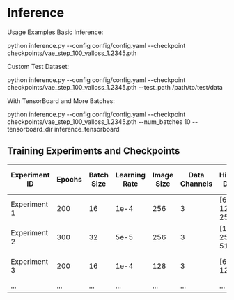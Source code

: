 














# Inference
Usage Examples
Basic Inference:

python inference.py --config config/config.yaml --checkpoint checkpoints/vae_step_100_valloss_1.2345.pth

Custom Test Dataset:

python inference.py --config config/config.yaml --checkpoint checkpoints/vae_step_100_valloss_1.2345.pth --test_path /path/to/test/data

With TensorBoard and More Batches:

python inference.py --config config/config.yaml --checkpoint checkpoints/vae_step_100_valloss_1.2345.pth --num_batches 10 --tensorboard_dir inference_tensorboard


## Training Experiments and Checkpoints

| Experiment ID | Epochs | Batch Size | Learning Rate | Image Size | Data Channels | Hidden Dims | Block Configs | Latent Dim | Use VQ | VQ Embedding Dim | VQ Num Embeddings | Use Perceptual | Perceptual Weight | Use LPIPS | LPIPS Weight | Use SSIM | SSIM Weight | Beta Recon | Beta KL | Reconstruction Loss | GAN Enabled | GAN Weight | Checkpoint Link                                  |
|---------------|--------|------------|---------------|------------|---------------|-------------|---------------|------------|--------|------------------|-------------------|----------------|-------------------|-----------|--------------|----------|-------------|------------|---------|---------------------|-------------|------------|--------------------------------------------------|
| Experiment 1  | 200    | 16         | 1e-4          | 256        | 3             | [64, 128, 256] | resnet,attn,resnet | 128        | false  | -                | -                 | true           | 1.0               | true      | 1.0          | true     | 1.0         | 0.5        | 1.0     | l1                  | false       | -          | [Link to Checkpoint 1](YOUR_GOOGLE_DRIVE_LINK_1) |
| Experiment 2  | 300    | 32         | 5e-5          | 256        | 3             | [128, 256, 512] | resnet,attn,resnet | 256        | true   | 256              | 512               | true           | 1.0               | true      | 1.0          | false    | -           | 0.5        | 1.0     | mse                 | false       | -          | [Link to Checkpoint 2](YOUR_GOOGLE_DRIVE_LINK_2) |
| Experiment 3  | 200    | 16         | 1e-4          | 128        | 3             | [64, 128]      | resnet,resnet     | 64         | false  | -                | -                 | false          | -                 | false     | -            | false    | -           | 0.5        | 1.0     | l1                  | true        | 0.5        | [Link to Checkpoint 3](YOUR_GOOGLE_DRIVE_LINK_3) |
| ...           | ...    | ...        | ...           | ...        | ...           | ...         | ...           | ...        | ...    | ...              | ...               | ...            | ...               | ...       | ...          | ...      | ...         | ...        | ...     | ...                 | ...         | ...        | ...                                              |
